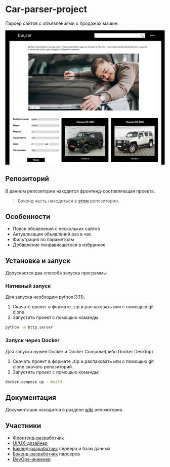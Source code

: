 # Car-parser-project
Парсер сайтов с объявлениями о продажах машин.

![ScreenShot](screenshot.png)
## Репозиторий
В данном репозитории находится фронтенд-состовляющая проекта.
> Бэкенд часть находиться в [этом](https://github.com/HROMAYAKOZA/Car-parser-project-back) репозитории.
## Особенности
- Поиск объявлений с нескольких сайтов
- Актуализация объявлений раз в час
- Фильтрация по параметрам
- Добавление понравившегося в избранное
## Установка и запуск
Допускается два способа запуска программы
### Нативный запуск
Для запуска необходим python(3.11).
1. Скачать проект в формате .zip и распаковать или с помощью git clone.
2. Запустить проект с помощью команды
```bash
python -m http.server
```
### Запуск через Docker
Для запуска нужен Docker и Docker Compose(либо Docker Desktop)
1. Скачать проект в формате .zip и распаковать или с помощью git clone скачать репозиторий.
2. Запустить проект с помощью команды:
```bash
docker-compose up --build
```
## Документация
Документация находится в разделе [wiki](https://github.com/karinaKarinakarinaKarina/buycarsite_front/wiki) репозитория.
## Участники
- [Фронтенд-разработчик](https://github.com/Sn0wEagle1)
- [UI/UX-дизайнер](https://github.com/karinaKarinakarinaKarina)
- [Бэкенд-разработчик](https://github.com/haribo0372) сервера и базы данных
- [Бэкенд-разработчик](https://github.com/deBath) парсеров
- [DevOps-инженер](https://github.com/HROMAYAKOZA)
